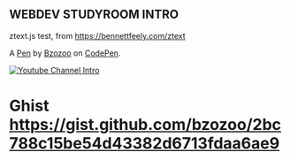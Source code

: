 WEBDEV STUDYROOM INTRO
----------------------
ztext.js test, from https://bennettfeely.com/ztext

A [Pen](https://codepen.io/bzozoo/pen/KKXJREo) by [Bzozoo](https://codepen.io/bzozoo) on [CodePen](https://codepen.io).

<a href="https://www.youtube.com/watch?v=gzzzpj-0JZg"><img src="https://img.youtube.com/vi/gzzzpj-0JZg/0.jpg" alt="Youtube Channel Intro"></a>
# Ghist https://gist.github.com/bzozoo/2bc788c15be54d43382d6713fdaa6ae9

